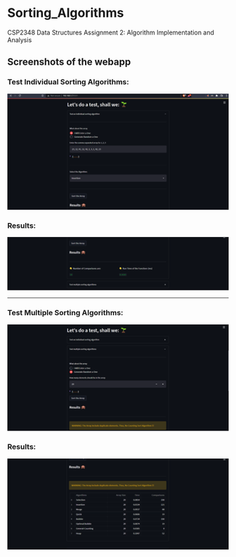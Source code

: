 # Sorting_Algorithms
CSP2348 Data Structures Assignment 2: Algorithm Implementation and Analysis

## Screenshots of the webapp
### Test Individual Sorting Algorithms:
![](Images/WebApp_1.png)

### Results:
![](Images/WebApp_2.png)

---

### Test Multiple Sorting Algorithms:
![](Images/WebApp_3.png)

### Results:
![](Images/WebApp_4.png)
